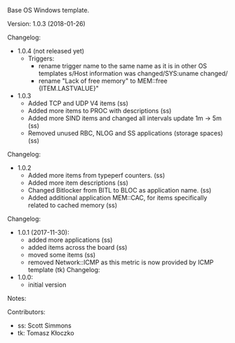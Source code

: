 Base OS Windows template.

Version: 1.0.3 (2018-01-26)

Changelog:
- 1.0.4 (not released yet)
  - Triggers:
    - rename trigger name to the same name as it is in other OS templates
       s/Host information was changed/SYS:uname changed/
    - rename "Lack of free memory" to MEM::free {ITEM.LASTVALUE}"
- 1.0.3
  - Added TCP and UDP V4 items (ss)
  - Added more items to PROC with descriptions (ss)
  - Added more SIND items and changed all intervals update 1m -> 5m (ss)
  - Removed unused RBC, NLOG and SS applications (storage spaces) (ss)

Changelog:
- 1.0.2
  - Added more items from typeperf counters. (ss)
  - Added more item descriptions (ss)
  - Changed Bitlocker from BITL to BLOC as application name. (ss)
  - Added additional application MEM::CAC, for items specifically related to cached memory (ss)

Changelog:
- 1.0.1 (2017-11-30):
  - added more applications (ss)
  - added items across the board (ss)
  - moved some items (ss)
  - removed Network::ICMP as this metric is now provided by ICMP template (tk)
Changelog:
- 1.0.0:
  - initial version

Notes:

Contributors:
- ss: Scott Simmons
- tk: Tomasz Kłoczko
